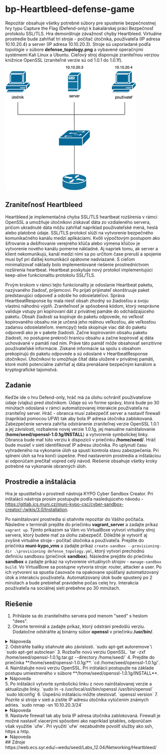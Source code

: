 # bp-Heartbleed-defense-game
Repozitár obsahuje všetky potrebné súbory pre spustenie bezpečnostnej hry typu Capture the Flag (Defend-only) k bakalárskej práci Bezpečnosť protokolu SSL/TLS. Hra demonštruje závažnosť chyby Heartbleed. Virtuálne prostredie bude zahŕňať tri stroje - počítač útočníka, používateľa (IP adresa 10.10.20.4) a server (IP adresa 10.10.20.3). Stroje sú usporiadané podľa topológie v súbore **defense_topology.png** a vybavené operačnými systémemi Kali Linux a Ubuntu. Cieľový stroj disponuje zraniteľnou verziou knižnice OpenSSL (zraniteľné verzie sú od 1.0.1 do 1.0.1f).
![Topológia hry](https://github.com/dorota-fiit/bp-Heartbleed-defense-game/blob/main/defense_topology.png)
## Zraniteľnosť Heartbleed 
Heartbleed je implementačná chyba SSL/TLS heartbeat rozšírenia v rámci OpenSSL a umožňuje útočníkovi získavať dáta zo vzdialeného servera, pričom ukradnuté dáta môžu zahŕňať napríklad používateľské mená, heslá alebo platobné údaje. SSL/TLS protokol slúži na vytvorenie bezpečného komunikačného kanálu medzi aplikáciami. Kvôli výpočtovým postupom ako šifrovanie a dešifrovanie verejného kľúča alebo výmena kľúčov je vytvorenie nového kanálu pomerne nákladné. Aj napriek tomu, ak server a klient nekomunikujú, kanál medzi nimi sa po určitom čase preruší a spojenie musí byť pri ďalšej komunikácii opätovne nadviazané. S cieľom minimalizovať náklady bolo implementované riešenie prostredníctvom rozšírenia heartbeat.  Heartbeat poskytuje nový protokol implementujúci keep-alive funkcionalitu protokolu SSL/TLS.

Prvým krokom v rámci tejto funkcionality je odoslanie Heartbeat paketu, nazývaného žiadosť, príjemcovi. Po prijatí prijímateľ skonštruuje paket predstavujúci odpoveď a odošle ho odosielateľovi. Správa HeartbeatResponse by mala niesť obsah zhodný so žiadosťou a svoju vlastnú náhodnú výplň. Zraniteľnosť je spôsobená kódom, ktorý nesprávne validuje vstupy pri kopírovaní dát z privátnej pamäte do odchádzajúceho paketu. Obsah žiadosti sa kopíruje do paketu odpovede, no veľkosť kopírovaného obsahu nie je určená jeho reálnou veľkosťou, ale veľkosťou zadanou odosielateľom. memcpy() teda skopíruje viac dát do paketu odpovedi ako je v pakete žiadosti. Začne kopírovaním obsahu paketu žiadosti, no postupne prekročí hranicu obsahu a začne kopírovať aj dáta uchovávané v pamäti nad ním. Práve táto pamäť môže obsahovať senzitívne používateľské informácie. Získané informácie sa spolu s obsahom prekopírujú do paketu odpovede a sú odoslané v HeartbeatResponse útočníkovi. Útočníkovi to umožňuje čítať dáta uložené v privátnej pamäti, ktoré mohli potenciálne zahŕňať aj dáta prenášané bezpečným kanálom a kryptografické tajomstvá.
## Zadanie
Keďže ide o hru Defend-only, hráč má za úlohu ochrániť používateľove údaje (vlajku) pred útočníkom. Údaje sú vo forme správy, ktorá bude po 30 minútach odoslaná v rámci automatizovanej interakcie používateľa na zraniteľný server. Hráč - obranca musí zabezpečiť server a nastaviť firewall (napríklad pomocou UFW) tak aby bola IP adresa útočníka zablokovaná. Zabezpečenie servera zahŕňa odstránenie zraniteľnej verzie OpenSSL 1.0.1 a jej závislostí, rozbalenie novej verzie 1.0.1g, jej manuálne nainštalovanie (**home/seed/openssl-1.0.1g/INSTALL**) a vytvorenie symbolickej linky. Obranca bude mať túto verziu k dispozícii v priečinku **/home/seed/**. Hráč bude musieť v sieti identifikovať IP adresu útočníka. Po uplynutí času vyhradeného na vykonanie úloh sa spustí kontrola stavu zabezpečenia. Pri splnení úloh sa hra končí úspešne. Pred nastavením prostredia a inštaláciou si odporúčam prečítať vopred celý návod. Riešenie obsahuje všetky kroky potrebné na vykonanie obranných úloh.

## Prostredie a inštalácia
Hra je spustiteľná v prostredí nástroja KYPO Cyber Sandbox Creator. Pri inštalácii nástroja prosím postupujte podľa nasledujúceho návodu -  https://gitlab.ics.muni.cz/muni-kypo-csc/cyber-sandbox-creator/-/wikis/3.0/Installation. 

Po nainštalovaní prostredia si stiahnite repozitár do Vášho počítača. Následne v termináli prejdite do priečinku **vagrant_server** a zadajte príkaz `vagrant up`. Týmto príkazom sa Vám vo VirtualBoxe vytvorí virtuálny stroj servera, ktorý budete mať za úlohu zabezpečiť. Dôležité je vytvoriť aj zvyšné virtuálne stroje - počítač útočníka a používateľa. Prejdite do priečinka **muni-kypo_vms** a zadajte príkaz `create-sandbox --provisioning-dir .\provisioning defense_topology.yml`, ktorý vytvorí prechodnú definíciu sandboxu (priečinok **sandbox**). Následne prejdite do priečinku **sandbox** a zadajte príkaz na vytvorenie virtuálnych strojov - `manage-sandbox build`. Vo VirtualBoxe sa postupne vytvoria stroje: router, attacker a user. Po ich vytvorení sa spustia časovače na opakovane spúšťaný automatizovaný útok a interakciu používateľa. Automatizovaný útok bude spustený po 2 minútach a bude prebiehať pravidelne počas celej hry. Interakcia používateľa na sociálnej sieti prebehne po 30 minútach.

## Riešenie 
1. Prihláste sa do zraniteľného servera pod menom "seed" s heslom "dees". 
1. Otvorte terminál a zadajte príkaz, ktorý odstráni predošlú verziu.  Dodatočne odstráňte aj binárny súbor **openssl** v priečinku **/usr/bin/**.
  <details>
    <summary>Nápoveda</summary>
    `sudo apt-get purge openssl`\
    `sudo rm /usr/bin/openssl`
  </details>
2. Odstráňte balíky stiahnuté ako závislosti.
  `sudo apt-get autoremove`\
  `sudo apt-get autoclean`
3. Rozbaľte novú verziu OpenSSL. 
  `tar -zxf /home/seed/openssl-1.0.1g.tar.gz --directory /home/seed/` 
4. Prejdite do priečinka **/home/seed/openssl-1.0.1g/**.
  `cd /home/seed/openssl-1.0.1g/`.
4. Nainštalujte novú verziu OpenSSL. Pri inštalácii postupujte na základe postupu umiestneného v súbore **/home/seed/openssl-1.0.1g/INSTALL**.
  <details>
    <summary>Nápoveda</summary>
    `./config`\
    `make`\
    `sudo make install`
  </details>
5. Po inštalácii vytvorte symbolickú linku z novo nainštalovanej verzie a aktualizujte linky.
  `sudo ln -s /usr/local/ssl/bin/openssl /usr/bin/openssl`
  `sudo ldconfig`
6. Úspešnú inštaláciu môžte otestovať.
  `openssl version` 
7. Pozrite si stroje v sieti a zistite IP adresu útočníka vylúčením známych adries.
  `sudo nmap -sn 10.10.20.3/24` 
  <details>
    <summary>Nápoveda</summary>
    IP adresa útočníka: 10.10.20.2
  </details>
9. Nastavte firewall tak aby bola IP adresa útočníka zablokovaná. Firewall je možné nastaviť viacerými spôsobmi ako napríklad iptables, odporúčam však využitie `ufw`. Pri využití `ufw` nezabudnite povoliť služby ako ssh, https a http.
  <details>
    <summary>Nápoveda</summary>
    `sudo ufw deny from 10.10.20.2 to any`\
    `sudo ufw allow ssh`\
    `sudo ufw default allow outgoing`\
    `sudo ufw default deny incoming `\
    `sudo ufw enable `\
    `sudo ufw allow https `\
    `sudo ufw allow http`
  </details>
## Zdroje
https://web.ecs.syr.edu/~wedu/seed/Labs_12.04/Networking/Heartbleed/
